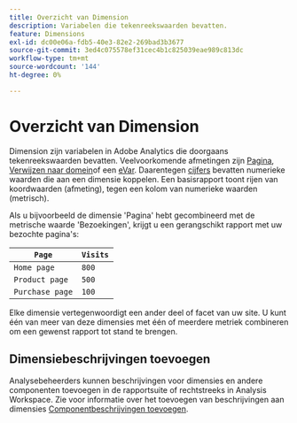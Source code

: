```yaml
---
title: Overzicht van Dimension
description: Variabelen die tekenreekswaarden bevatten.
feature: Dimensions
exl-id: dc00e06a-fdb5-40e3-82e2-269bad3b3677
source-git-commit: 3ed4c075578ef31cec4b1c825039eae989c813dc
workflow-type: tm+mt
source-wordcount: '144'
ht-degree: 0%

---
```


# Overzicht van Dimension

Dimension zijn variabelen in Adobe Analytics die doorgaans tekenreekswaarden bevatten. Veelvoorkomende afmetingen zijn [Pagina](page.md), [Verwijzen naar domein](referring-domain.md)of een [eVar](evar.md). Daarentegen [cijfers](../metrics/overview.md) bevatten numerieke waarden die aan een dimensie koppelen. Een basisrapport toont rijen van koordwaarden (afmeting), tegen een kolom van numerieke waarden (metrisch).

Als u bijvoorbeeld de dimensie &#39;Pagina&#39; hebt gecombineerd met de metrische waarde &#39;Bezoekingen&#39;, krijgt u een gerangschikt rapport met uw bezochte pagina&#39;s:

| `Page` | `Visits` |
| --- | --- |
| `Home page` | `800` |
| `Product page` | `500` |
| `Purchase page` | `100` |

Elke dimensie vertegenwoordigt een ander deel of facet van uw site. U kunt één van meer van deze dimensies met één of meerdere metriek combineren om een gewenst rapport tot stand te brengen.

## Dimensiebeschrijvingen toevoegen

Analysebeheerders kunnen beschrijvingen voor dimensies en andere componenten toevoegen in de rapportsuite of rechtstreeks in Analysis Workspace. Zie voor informatie over het toevoegen van beschrijvingen aan dimensies [Componentbeschrijvingen toevoegen](/help/analyze/analysis-workspace/components/add-component-descriptions.md).
